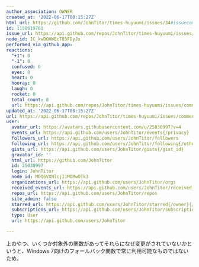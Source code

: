 ```yaml
---
author_association: OWNER
created_at: '2022-06-17T08:15:27Z'
html_url: https://github.com/JohnTitor/times-huyuumi/issues/34#issuecomment-1158619761
id: 1158619761
issue_url: https://api.github.com/repos/JohnTitor/times-huyuumi/issues/34
node_id: IC_kwDOHWEcT85FDyJx
performed_via_github_app: 
reactions:
  "+1": 0
  "-1": 0
  confused: 0
  eyes: 0
  heart: 0
  hooray: 0
  laugh: 0
  rocket: 0
  total_count: 0
  url: https://api.github.com/repos/JohnTitor/times-huyuumi/issues/comments/1158619761/reactions
updated_at: '2022-06-17T08:15:27Z'
url: https://api.github.com/repos/JohnTitor/times-huyuumi/issues/comments/1158619761
user:
  avatar_url: https://avatars.githubusercontent.com/u/25030997?v=4
  events_url: https://api.github.com/users/JohnTitor/events{/privacy}
  followers_url: https://api.github.com/users/JohnTitor/followers
  following_url: https://api.github.com/users/JohnTitor/following{/other_user}
  gists_url: https://api.github.com/users/JohnTitor/gists{/gist_id}
  gravatar_id: ''
  html_url: https://github.com/JohnTitor
  id: 25030997
  login: JohnTitor
  node_id: MDQ6VXNlcjI1MDMwOTk3
  organizations_url: https://api.github.com/users/JohnTitor/orgs
  received_events_url: https://api.github.com/users/JohnTitor/received_events
  repos_url: https://api.github.com/users/JohnTitor/repos
  site_admin: false
  starred_url: https://api.github.com/users/JohnTitor/starred{/owner}{/repo}
  subscriptions_url: https://api.github.com/users/JohnTitor/subscriptions
  type: User
  url: https://api.github.com/users/JohnTitor

---
```

上のやつ、いくつか対象外の関数があってそれらになぜ変更がされていないかというと、Windows 7向けのフォールバック関数で常に利用可能なものではないため。